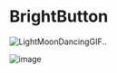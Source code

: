 # BrightButton

![LightMoonDancingGIF](https://user-images.githubusercontent.com/104692252/223704677-e655f453-4547-4ef0-9ae1-74336730e687.gif)..


![image](https://user-images.githubusercontent.com/104692252/223704694-4fab1e92-e2c5-464d-b86e-b4bb3fdd42ee.png)
